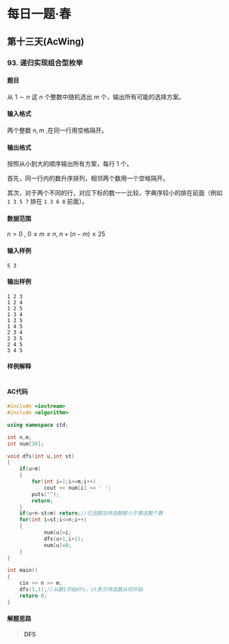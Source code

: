 # 每日一题·春

## 第十三天(AcWing)

### 93. 递归实现组合型枚举

#### 题目

从 $1∼n$ 这 $n$ 个整数中随机选出 $m$ 个，输出所有可能的选择方案。

#### 输入格式

两个整数 $n,m$ ,在同一行用空格隔开。

#### 输出格式

按照从小到大的顺序输出所有方案，每行 $1$ 个。

首先，同一行内的数升序排列，相邻两个数用一个空格隔开。

其次，对于两个不同的行，对应下标的数一一比较，字典序较小的排在前面（例如 `1 3 5 7` 排在 `1 3 6 8` 前面）。

#### 数据范围

$n>0$ ,
$0≤m≤n$,
$n+(n−m)≤25$

#### 输入样例

```
5 3
```

#### 输出样例

```
1 2 3 
1 2 4 
1 2 5 
1 3 4 
1 3 5 
1 4 5 
2 3 4 
2 3 5 
2 4 5 
3 4 5 
```

#### 样例解释

> ```
> 
> ```

#### AC代码

```c++
#include <iostream>
#include <algorithm>

using namespace std;

int n,m;
int num[30];

void dfs(int u,int st)
{
    if(u>m)
    {
        for(int i=1;i<=m;i++)
            cout << num[i] << ' ';
        puts("");
        return;
    }
    if(u+n-st<m) return;//已选数加待选数都小于需选数个数
    for(int i=st;i<=n;i++)
    {
            num[u]=i;
            dfs(u+1,i+1);
            num[u]=0;
    }
}

int main()
{
    cin >> n >> m;
    dfs(1,1);//从数1开始dfs，st表示待选数从何开始
    return 0;
}
```

#### 解题思路

> **DFS**

> 

